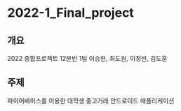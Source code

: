 # 2022-1_Final_project

## 개요
2022 종합프로젝트 12분반 1팀
이승현, 최도원, 이정빈, 김도훈


## 주제
파이어베이스를 이용한 대학생 중고거래 안드로이드 애플리케이션